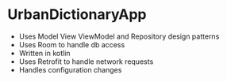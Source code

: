 # UrbanDictionaryApp
- Uses Model View ViewModel and Repository design patterns 
- Uses Room to handle db access
- Written in kotlin
- Uses Retrofit to handle network requests 
- Handles configuration changes 

